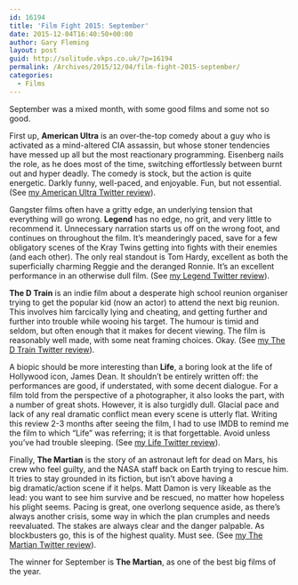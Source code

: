 ```yaml
---
id: 16194
title: 'Film Fight 2015: September'
date: 2015-12-04T16:40:50+00:00
author: Gary Fleming
layout: post
guid: http://solitude.vkps.co.uk/?p=16194
permalink: /Archives/2015/12/04/film-fight-2015-september/
categories:
  - Films
---
```

September was a mixed month, with some good films and some not so good.

First up, **American Ultra** is an over-the-top comedy about a guy who is activated as a mind-altered CIA assassin, but whose stoner tendencies have messed up all but the most reactionary programming. Eisenberg nails the role, as he does most of the time, switching effortlessly between burnt out and hyper deadly. The comedy is stock, but the action is quite energetic. Darkly funny, well-paced, and enjoyable. Fun, but not essential. (See [my American Ultra Twitter review](https://twitter.com/garyfleming/status/641303840445333504)).

Gangster films often have a gritty edge, an underlying tension that everything will go wrong. **Legend** has no edge, no grit, and very little to recommend it. Unnecessary narration starts us off on the wrong foot, and continues on throughout the film. It&#8217;s meanderingly paced, save for a few obligatory scenes of the Kray Twins getting into fights with their enemies (and each other). The only real standout is Tom Hardy, excellent as both the superficially charming Reggie and the deranged Ronnie. It&#8217;s an excellent performance in an otherwise dull film. (See [my Legend Twitter review](https://twitter.com/garyfleming/status/643092817766707200)).

**The D Train** is an indie film about a desperate high school reunion organiser trying to get the popular kid (now an actor) to attend the next big reunion. This involves him farcically lying and cheating, and getting further and further into trouble while wooing his target. The humour is timid and seldom, but often enough that it makes for decent viewing. The film is reasonably well made, with some neat framing choices. Okay. (See [my The D Train Twitter review](https://twitter.com/garyfleming/status/645172963898191872)).

A biopic should be more interesting than **Life**, a boring look at the life of Hollywood icon, James Dean. It shouldn&#8217;t be entirely written off: the performances are good, if understated, with some decent dialogue. For a film told from the perspective of a photographer, it also looks the part, with a number of great shots. However, it is also turgidly dull. Glacial pace and lack of any real dramatic conflict mean every scene is utterly flat. Writing this review 2-3 months after seeing the film, I had to use IMDB to remind me the film to which &#8220;Life&#8221; was referring; it is that forgettable. Avoid unless you&#8217;ve had trouble sleeping. (See [my Life Twitter review](https://twitter.com/garyfleming/status/648951320825757697)).

Finally, **The Martian** is the story of an astronaut left for dead on Mars, his crew who feel guilty, and the NASA staff back on Earth trying to rescue him. It tries to stay grounded in its fiction, but isn&#8217;t above having a big dramatic/action scene if it helps. Matt Damon is very likeable as the lead: you want to see him survive and be rescued, no matter how hopeless his plight seems. Pacing is great, one overlong sequence aside, as there&#8217;s always another crisis, some way in which the plan crumples and needs reevaluated. The stakes are always clear and the danger palpable. As blockbusters go, this is of the highest quality. Must see. (See [my The Martian Twitter review](https://twitter.com/garyfleming/status/649351243194867712)).

The winner for September is **The Martian**, as one of the best big films of the year.